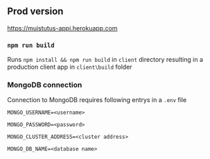 ## Prod version
https://muistutus-appi.herokuapp.com


### `npm run build`
Runs `npm install && npm run build` in `client` directory resulting in a production client app in `client\build` folder


### MongoDB connection

Connection to MongoDB requires following entrys in a `.env` file

`MONGO_USERNAME=<username>`

`MONGO_PASSWORD=<password>`
  
`MONGO_CLUSTER_ADDRESS=<cluster address>`
  
`MONGO_DB_NAME=<database name>`
